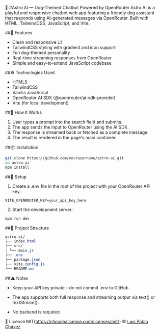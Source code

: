🐾 #Astro AI — Dog-Themed Chatbot Powered by OpenRouter
Astro AI is a playful and responsive chatbot web app featuring a friendly dog assistant that responds using AI-generated messages via OpenRouter. Built with HTML, TailwindCSS, JavaScript, and Vite.

##🚀 Features
- Clean and responsive UI
- TailwindCSS styling with gradient and icon support
- Fun dog-themed personality
- Real-time streaming responses from OpenRouter
- Simple and easy-to-extend JavaScript codebase

##⚙️ Technologies Used
- HTML5
- TailwindCSS
- Vanilla JavaScript
- OpenRouter AI SDK (@openrouter/ai-sdk-provider)
- Vite (for local development)

##🧠 How It Works
1. User types a prompt into the search field and submits.
2. The app sends the input to OpenRouter using the AI SDK.
3. The response is streamed back or fetched as a complete message.
4. The result is rendered in the page's main container.

##📦 Installation
```bash
git clone https://github.com/yourusername/astro-ai.git
cd astro-ai
npm install
```

##🔑 Setup
1. Create a .env file in the root of the project with your OpenRouter API key:

```env
VITE_OPENROUTER_KEY=your_api_key_here
```

2. Start the development server:

```bash
npm run dev
```

##📁 Project Structure
```css
astro-ai/
├── index.html
├── src/
│ └── main.js
├── .env
├── package.json
├── vite.config.js
└── README.md
```
##⚠️ Notes
- Keep your API key private - do not commit .env to GitHub.

- The app supports both full response and streaming output via text() or textStream().

- No backend is required.

📜 License
MIT(https://choosealicense.com/licenses/mit/) © [Luis Pablo Chávez](https://www.linkedin.com/in/luis-pablo-chavez/)
